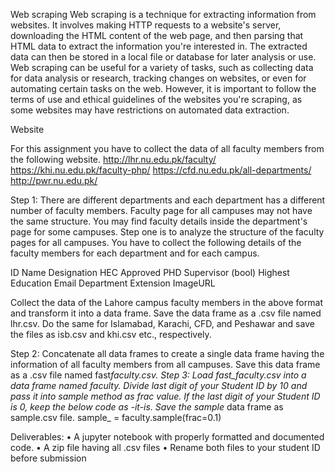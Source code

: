 Web scraping
Web scraping is a technique for extracting information from websites. It involves making HTTP requests to a website's server, downloading the HTML content of the web page, and then parsing that HTML data to extract the information you're interested in. The extracted data can then be stored in a local file or database for later analysis or use. Web scraping can be useful for a variety of tasks, such as collecting data for data analysis or research, tracking changes on websites, or even for automating certain tasks on the web. However, it is important to follow the terms of use and ethical guidelines of the websites you're scraping, as some websites may have restrictions on automated data extraction.

Website

For this assignment you have to collect the data of all faculty members from the following website.
http://lhr.nu.edu.pk/faculty/
https://khi.nu.edu.pk/faculty-php/
https://cfd.nu.edu.pk/all-departments/
http://pwr.nu.edu.pk/

Step 1:
There are different departments and each department has a different number of faculty members. Faculty page for all campuses may not have the same structure. You may find faculty details inside the department's page for some campuses. Step one is to analyze the structure of the faculty pages for all campuses. You have to collect the following details of the faculty members for each department and for each campus.

ID
Name
Designation
HEC Approved PHD Supervisor (bool)
Highest Education
Email
Department
Extension
ImageURL

Collect the data of the Lahore campus faculty members in the above format and transform it into a data frame. Save the data frame as a .csv file named lhr.csv.
Do the same for Islamabad, Karachi, CFD, and Peshawar and save the files as isb.csv and khi.csv etc., respectively.

Step 2:
Concatenate all data frames to create a single data frame having the information of all faculty members from all campuses. Save this data frame as a .csv file named fast*faculty.csv.
Step 3:
Load fast_faculty.csv into a data frame named faculty. Divide last digit of your Student ID by 10 and pass it into sample method as frac value. If the last digit of your Student ID is 0, keep the below code as -it-is. Save the sample* data frame as sample.csv file.
sample\_ = faculty.sample(frac=0.1)

Deliverables:
• A jupyter notebook with properly formatted and documented code.
• A zip file having all .csv files
• Rename both files to your student ID before submission

